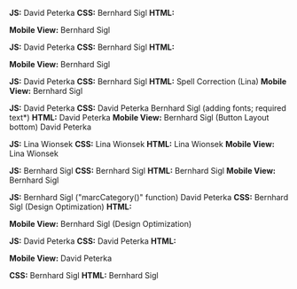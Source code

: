 <!-- login -->
**JS:**
David Peterka
**CSS:**
Bernhard Sigl
**HTML:**

**Mobile View:**
Bernhard Sigl
<!-- Register -->
**JS:**
David Peterka
**CSS:**
Bernhard Sigl
**HTML:**

**Mobile View:**
Bernhard Sigl
<!-- summary -->
**JS:**
David Peterka
**CSS:**
Bernhard Sigl
**HTML:**
Spell Correction (Lina)
**Mobile View:**
Bernhard Sigl
<!-- addTask -->
**JS:**
David Peterka
**CSS:**
David Peterka
Bernhard Sigl (adding fonts; required text*)
**HTML:**
David Peterka
**Mobile View:**
Bernhard Sigl (Button Layout bottom)
David Peterka
<!-- board -->
**JS:**
Lina Wionsek
**CSS:**
Lina Wionsek
**HTML:**
Lina Wionsek
**Mobile View:**
Lina Wionsek
<!-- contacts -->
**JS:**
Bernhard Sigl
**CSS:**
Bernhard Sigl
**HTML:**
Bernhard Sigl
**Mobile View:**
Bernhard Sigl
<!-- sidebar -->
**JS:**
Bernhard Sigl ("marcCategory()" function)
David Peterka
**CSS:**
Bernhard Sigl (Design Optimization)
**HTML:**

**Mobile View:**
Bernhard Sigl (Design Optimization)
<!-- header -->
**JS:**
David Peterka
**CSS:**
David Peterka
**HTML:**

**Mobile View:**
David Peterka
<!-- fonts -->
**CSS:**
Bernhard Sigl
**HTML:**
Bernhard Sigl
